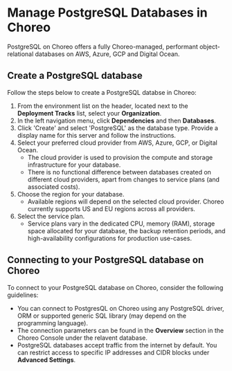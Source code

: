# Manage PostgreSQL Databases in Choreo

PostgreSQL on Choreo offers a fully Choreo-managed, performant object-relational databases on AWS, Azure, GCP and Digital Ocean.

## Create a PostgreSQL database

Follow the steps below to create a PostgreSQL databse in Choreo: 

1. From the environment list on the header, located next to the **Deployment Tracks** list, select your **Organization**.
2. In the left navigation menu, click **Dependencies** and then **Databases**.
3. Click 'Create' and select 'PostgreSQL' as the database type. Provide a display name for this server and follow the instructions.
4. Select your preferred cloud provider from AWS, Azure, GCP, or Digital Ocean.
    - The cloud provider is used to provision the compute and storage infrastructure for your database.
    - There is no functional difference between databases created on different cloud providers, apart from changes to service plans (and associated costs). 
5. Choose the region for your database.
   - Available regions will depend on the selected cloud provider. Choreo currently supports US and EU regions across all providers.
6. Select the service plan.
   - Service plans vary in the dedicated CPU, memory (RAM), storage space allocated for your database, the backup retention periods, and high-availability configurations for production use-cases.

## Connecting to your PostgreSQL database on Choreo

To connect to your PostgreSQL database on Choreo, consider the following guidelines:

- You can connect to PostgresQL on Choreo using any PostgreSQL driver, ORM or supported generic SQL library (may depend on the programming language).
- The connection parameters can be found in the **Overview** section in the Choreo Console under the relavent database.
- PostgreSQL databases accept traffic from the internet by default. You can restrict access to specific IP addresses and CIDR blocks under **Advanced Settings**.
